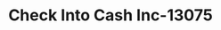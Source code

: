 ---
f_zip-code: 59715
f_state-code: MT
title: Check Into Cash Inc-13075
f_phone: 406-556-1189
f_city-only: Bozeman
f_address: 1619 W Main Street Bozeman
f_location-unique-id: '13075'
slug: check-into-cash-inc-13075
updated-on: '2024-05-30T13:46:58.046Z'
created-on: '2024-05-30T13:36:59.803Z'
published-on: '2024-05-30T13:54:32.469Z'
f_city-state: cms/city/bozeman-mt.md
f_company: cms/company/check-into-cash-inc.md
f_state: cms/state/montana.md
layout: '[payday-loan].html'
tags: payday-loan
---